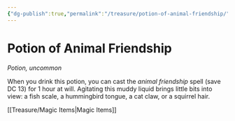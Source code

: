```yaml
---
{"dg-publish":true,"permalink":"/treasure/potion-of-animal-friendship/","dgHomeLink":false,"dgPassFrontmatter":true}
---
```



# Potion of Animal Friendship

*Potion, uncommon*

When you drink this potion, you can cast the *animal friendship* spell (save DC 13) for 1 hour at will. Agitating this muddy liquid brings little bits into view: a fish scale, a hummingbird tongue, a cat claw, or a squirrel hair.


[[Treasure/Magic Items|Magic Items]]
